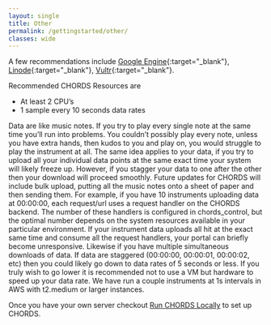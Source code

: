```yaml
---
layout: single
title: Other
permalink: /gettingstarted/other/
classes: wide
---
```


A few recommendations include [Google Engine](https://cloud.google.com/cloud-services-platform/){:target="_blank"}, [Linode](https://www.linode.com/pricing){:target="_blank"}, [Vultr](https://www.vultr.com/pricing/){:target="_blank"}.

Recommended CHORDS Resources are
- At least 2 CPU’s
- 1 sample every 10 seconds data rates

Data are like music notes. If you try to play every single note at the same time you’ll run into problems. You couldn’t possibly play every note, unless you have extra hands, then kudos to you and play on, you would struggle to play the instrument at all. The same idea applies to your data, if you try to upload all your individual data points at the same exact time your system will likely freeze up. However, if you stagger your data to one after the other then your download will proceed smoothly. Future updates for CHORDS will include bulk upload, putting all the music notes onto a sheet of paper and then sending them. For example, if you have 10 instruments uploading data at 00:00:00, each request/url uses a request handler on the CHORDS backend. The number of these handlers is configured in chords_control, but the optimal number depends on the system resources available in your particular environment. If your instrument data uploads all hit at the exact same time and consume all the request handlers, your portal can briefly become unresponsive. Likewise if you have multiple simultaneous downloads of data. If data are staggered (00:00:00, 00:00:01, 00:00:02, etc) then you could likely go down to data rates of 5 seconds or less. If you truly wish to go lower it is recommended not to use a VM but hardware to speed up your data rate. We have run a couple instruments at 1s intervals in AWS with t2.medium or larger instances. 

Once you have your own server checkout [Run CHORDS Locally]({{site.baseurl}}/gettingstarted/os/) to set up CHORDS.


